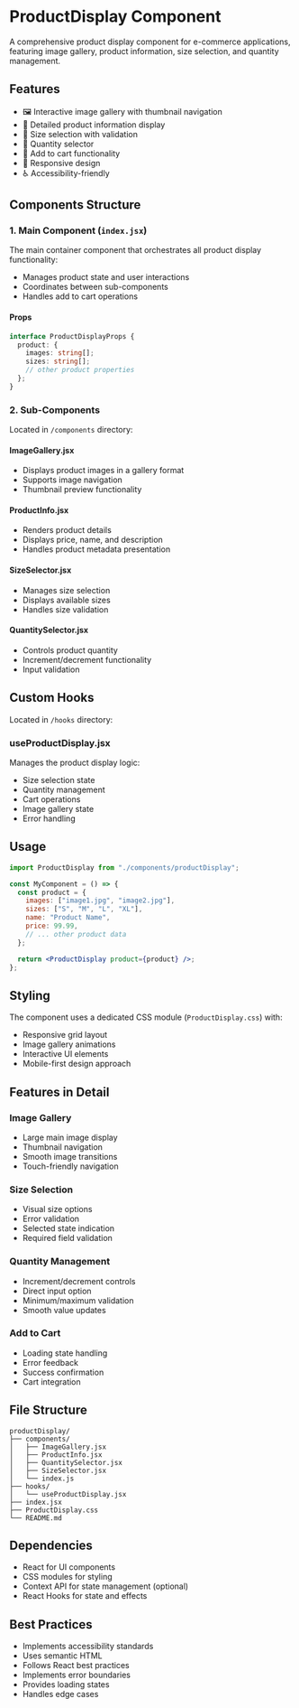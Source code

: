 # ProductDisplay Component

A comprehensive product display component for e-commerce applications, featuring image gallery, product information, size selection, and quantity management.

## Features

- 🖼️ Interactive image gallery with thumbnail navigation
- 📝 Detailed product information display
- 👕 Size selection with validation
- 🔢 Quantity selector
- 🛒 Add to cart functionality
- 📱 Responsive design
- ♿ Accessibility-friendly

## Components Structure

### 1. Main Component (`index.jsx`)

The main container component that orchestrates all product display functionality:

- Manages product state and user interactions
- Coordinates between sub-components
- Handles add to cart operations

#### Props

```typescript
interface ProductDisplayProps {
  product: {
    images: string[];
    sizes: string[];
    // other product properties
  };
}
```

### 2. Sub-Components

Located in `/components` directory:

#### ImageGallery.jsx

- Displays product images in a gallery format
- Supports image navigation
- Thumbnail preview functionality

#### ProductInfo.jsx

- Renders product details
- Displays price, name, and description
- Handles product metadata presentation

#### SizeSelector.jsx

- Manages size selection
- Displays available sizes
- Handles size validation

#### QuantitySelector.jsx

- Controls product quantity
- Increment/decrement functionality
- Input validation

## Custom Hooks

Located in `/hooks` directory:

### useProductDisplay.jsx

Manages the product display logic:

- Size selection state
- Quantity management
- Cart operations
- Image gallery state
- Error handling

## Usage

```jsx
import ProductDisplay from "./components/productDisplay";

const MyComponent = () => {
  const product = {
    images: ["image1.jpg", "image2.jpg"],
    sizes: ["S", "M", "L", "XL"],
    name: "Product Name",
    price: 99.99,
    // ... other product data
  };

  return <ProductDisplay product={product} />;
};
```

## Styling

The component uses a dedicated CSS module (`ProductDisplay.css`) with:

- Responsive grid layout
- Image gallery animations
- Interactive UI elements
- Mobile-first design approach

## Features in Detail

### Image Gallery

- Large main image display
- Thumbnail navigation
- Smooth image transitions
- Touch-friendly navigation

### Size Selection

- Visual size options
- Error validation
- Selected state indication
- Required field validation

### Quantity Management

- Increment/decrement controls
- Direct input option
- Minimum/maximum validation
- Smooth value updates

### Add to Cart

- Loading state handling
- Error feedback
- Success confirmation
- Cart integration

## File Structure

```
productDisplay/
├── components/
│   ├── ImageGallery.jsx
│   ├── ProductInfo.jsx
│   ├── QuantitySelector.jsx
│   ├── SizeSelector.jsx
│   └── index.js
├── hooks/
│   └── useProductDisplay.jsx
├── index.jsx
├── ProductDisplay.css
└── README.md
```

## Dependencies

- React for UI components
- CSS modules for styling
- Context API for state management (optional)
- React Hooks for state and effects

## Best Practices

- Implements accessibility standards
- Uses semantic HTML
- Follows React best practices
- Implements error boundaries
- Provides loading states
- Handles edge cases
